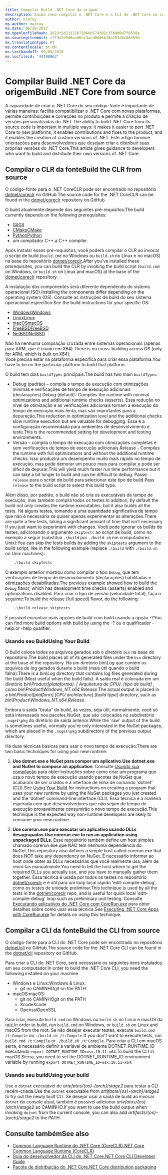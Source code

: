 ```yaml
---
title: Compilar Build .NET Core da origem
description: Saiba como compilar o .NET Core e a CLI do .NET Core no código-fonte.
author: bleroy
ms.author: mairaw
ms.date: 06/28/2017
ms.openlocfilehash: 2623c5d21121b71960d174301c35bdd0d7f8558a
ms.sourcegitcommit: c7f3e2e9d6ead6cc3acd0d66b10a251d0c66e59d
ms.translationtype: HT
ms.contentlocale: pt-BR
ms.lasthandoff: 09/08/2018
ms.locfileid: "44198862"
---
```

# <a name="build-net-core-from-source"></a><span data-ttu-id="1c95e-103">Compilar Build .NET Core da origem</span><span class="sxs-lookup"><span data-stu-id="1c95e-103">Build .NET Core from source</span></span>

<span data-ttu-id="1c95e-104">A capacidade de criar o .NET Core do seu código-fonte é importante de várias maneiras: facilita compatibilizar o .NET Core com novas plataformas, permite contribuições e correções no produto e permite a criação de versões personalizadas do .NET.</span><span class="sxs-lookup"><span data-stu-id="1c95e-104">The ability to build .NET Core from its source code is important in multiple ways: it makes it easier to port .NET Core to new platforms, it enables contributions and fixes to the product, and it enables the creation of custom versions of .NET.</span></span>
<span data-ttu-id="1c95e-105">Este artigo fornece orientações para desenvolvedores que desejam criar e distribuir suas próprias versões do .NET Core.</span><span class="sxs-lookup"><span data-stu-id="1c95e-105">This article gives guidance to developers who want to build and distribute their own versions of .NET Core.</span></span>

## <a name="build-the-clr-from-source"></a><span data-ttu-id="1c95e-106">Compilar o CLR da fonte</span><span class="sxs-lookup"><span data-stu-id="1c95e-106">Build the CLR from source</span></span>

<span data-ttu-id="1c95e-107">O código-fonte para o .NET CoreCLR pode ser encontrado no repositório [dotnet/coreclr](https://github.com/dotnet/coreclr/) no GitHub.</span><span class="sxs-lookup"><span data-stu-id="1c95e-107">The source code for the .NET CoreCLR can be found in the [dotnet/coreclr](https://github.com/dotnet/coreclr/) repository on GitHub.</span></span>

<span data-ttu-id="1c95e-108">O build atualmente depende dos seguintes pré-requisitos:</span><span class="sxs-lookup"><span data-stu-id="1c95e-108">The build currently depends on the following prerequisites:</span></span>

* [<span data-ttu-id="1c95e-109">Git</span><span class="sxs-lookup"><span data-stu-id="1c95e-109">Git</span></span>](https://git-scm.com/)
* [<span data-ttu-id="1c95e-110">CMake</span><span class="sxs-lookup"><span data-stu-id="1c95e-110">CMake</span></span>](https://cmake.org/)
* [<span data-ttu-id="1c95e-111">Python</span><span class="sxs-lookup"><span data-stu-id="1c95e-111">Python</span></span>](https://www.python.org/)
* <span data-ttu-id="1c95e-112">um compilador C++.</span><span class="sxs-lookup"><span data-stu-id="1c95e-112">a C++ compiler.</span></span>

<span data-ttu-id="1c95e-113">Após instalar esses pré-requisitos, você poderá compilar o CLR ao invocar o script de build (`build.cmd` no Windows ou `build.sh` no Linux e no macOS) na base do repositório [dotnet/coreclr](https://github.com/dotnet/coreclr/).</span><span class="sxs-lookup"><span data-stu-id="1c95e-113">After you've installed these prerequisites, you can build the CLR by invoking the build script (`build.cmd` on Windows, or `build.sh` on Linux and macOS) at the base of the [dotnet/coreclr](https://github.com/dotnet/coreclr/) repository.</span></span>

<span data-ttu-id="1c95e-114">A instalação dos componentes será diferente dependendo do sistema operacional (SO).</span><span class="sxs-lookup"><span data-stu-id="1c95e-114">Installing the components differ depending on the operating system (OS).</span></span> <span data-ttu-id="1c95e-115">Consulte as instruções de build do seu sistema operacional específico:</span><span class="sxs-lookup"><span data-stu-id="1c95e-115">See the build instructions for your specific OS:</span></span>

* [<span data-ttu-id="1c95e-116">Windows</span><span class="sxs-lookup"><span data-stu-id="1c95e-116">Windows</span></span>](https://github.com/dotnet/coreclr/blob/master/Documentation/building/windows-instructions.md)
* [<span data-ttu-id="1c95e-117">Linux</span><span class="sxs-lookup"><span data-stu-id="1c95e-117">Linux</span></span>](https://github.com/dotnet/coreclr/blob/master/Documentation/building/linux-instructions.md)
* [<span data-ttu-id="1c95e-118">macOS</span><span class="sxs-lookup"><span data-stu-id="1c95e-118">macOS</span></span>](https://github.com/dotnet/coreclr/blob/master/Documentation/building/osx-instructions.md)
* [<span data-ttu-id="1c95e-119">FreeBSD</span><span class="sxs-lookup"><span data-stu-id="1c95e-119">FreeBSD</span></span>](https://github.com/dotnet/coreclr/blob/master/Documentation/building/freebsd-instructions.md)
* [<span data-ttu-id="1c95e-120">NetBSD</span><span class="sxs-lookup"><span data-stu-id="1c95e-120">NetBSD</span></span>](https://github.com/dotnet/coreclr/blob/master/Documentation/building/netbsd-instructions.md)

<span data-ttu-id="1c95e-121">Não há nenhuma compilação cruzada entre sistemas operacionais (apenas para ARM, que é criado em X64).</span><span class="sxs-lookup"><span data-stu-id="1c95e-121">There is no cross-building across OS (only for ARM, which is built on X64).</span></span>  
<span data-ttu-id="1c95e-122">Você precisa estar na plataforma específica para criar essa plataforma.</span><span class="sxs-lookup"><span data-stu-id="1c95e-122">You have to be on the particular platform to build that platform.</span></span>  

<span data-ttu-id="1c95e-123">O build tem dois `buildTypes` principais:</span><span class="sxs-lookup"><span data-stu-id="1c95e-123">The build has two main `buildTypes`:</span></span>

* <span data-ttu-id="1c95e-124">Debug (padrão) – compila o tempo de execução com otimizações mínimas e verificações de tempo de execução adicionais (declarações).</span><span class="sxs-lookup"><span data-stu-id="1c95e-124">Debug (default)- Compiles the runtime with minimal optimizations and additional runtime checks (asserts).</span></span> <span data-ttu-id="1c95e-125">Essa redução no nível de otimização e as verificações adicionais tornam a execução do tempo de execução mais lenta, mas são importantes para a depuração.</span><span class="sxs-lookup"><span data-stu-id="1c95e-125">This reduction in optimization level and the additional checks slow runtime execution but are valuable for debugging.</span></span> <span data-ttu-id="1c95e-126">Essa é a configuração recomendada para ambientes de desenvolvimento e teste.</span><span class="sxs-lookup"><span data-stu-id="1c95e-126">This is the recommended setting for development and testing environments.</span></span>
* <span data-ttu-id="1c95e-127">Versão – compila o tempo de execução com otimizações completas e sem verificações de tempo de execução adicionais.</span><span class="sxs-lookup"><span data-stu-id="1c95e-127">Release - Compiles the runtime with full optimizations and without the additional runtime checks.</span></span> <span data-ttu-id="1c95e-128">Isso produzirá um desempenho muito mais rápido no tempo de execução, mas pode demorar um pouco mais para compilar e pode ser difícil de depurar.</span><span class="sxs-lookup"><span data-stu-id="1c95e-128">This will yield much faster run time performance but it can take a bit longer to build and can be difficult to debug.</span></span> <span data-ttu-id="1c95e-129">Passe `release` para o script de build para selecionar este tipo de build.</span><span class="sxs-lookup"><span data-stu-id="1c95e-129">Pass `release` to the build script to select this build type.</span></span>

<span data-ttu-id="1c95e-130">Além disso, por padrão, o build não só cria os executáveis de tempo de execução, mas também compila todos os testes.</span><span class="sxs-lookup"><span data-stu-id="1c95e-130">In addition, by default the build not only creates the runtime executables, but it also builds all the tests.</span></span>
<span data-ttu-id="1c95e-131">Há alguns testes, tomando a uma quantidade significativa de tempo que não é necessária se quiser apenas experimentar as alterações.</span><span class="sxs-lookup"><span data-stu-id="1c95e-131">There are quite a few tests, taking a significant amount of time that isn't necessary if you just want to experiment with changes.</span></span>
<span data-ttu-id="1c95e-132">Você pode ignorar os builds de testes, adicionando o argumento `skiptests` ao script de build, como no exemplo a seguir (substitua `.\build` por `./build.sh` em computadores Unix):</span><span class="sxs-lookup"><span data-stu-id="1c95e-132">You can skip the tests builds by adding the `skiptests` argument to the build script, like in the following example (replace `.\build` with `./build.sh` on Unix machines):</span></span>

```bat
    .\build skiptests
```

<span data-ttu-id="1c95e-133">O exemplo anterior mostrou como compilar o tipo `Debug`, que tem verificações de tempo de desenvolvimento (declarações) habilitadas e otimizações desabilitadas.</span><span class="sxs-lookup"><span data-stu-id="1c95e-133">The previous example showed how to build the `Debug` flavor, which has development time checks (asserts) enabled and optimizations disabled.</span></span> <span data-ttu-id="1c95e-134">Para criar o tipo de versão (velocidade total), faça o seguinte:</span><span class="sxs-lookup"><span data-stu-id="1c95e-134">To build the release (full speed) flavor, do the following:</span></span>

```bat
    .\build release skiptests
```

<span data-ttu-id="1c95e-135">É possível encontrar mais opções de build com build usando a opção -?</span><span class="sxs-lookup"><span data-stu-id="1c95e-135">You can find more build options with build by using the -?</span></span> <span data-ttu-id="1c95e-136">ou o qualificador -help.</span><span class="sxs-lookup"><span data-stu-id="1c95e-136">or -help qualifier.</span></span>

### <a name="using-your-build"></a><span data-ttu-id="1c95e-137">Usando seu Build</span><span class="sxs-lookup"><span data-stu-id="1c95e-137">Using Your Build</span></span>

<span data-ttu-id="1c95e-138">O build coloca todos os arquivos gerados sob o diretório `bin` na base do repositório.</span><span class="sxs-lookup"><span data-stu-id="1c95e-138">The build places all of its generated files under the `bin` directory at the base of the repository.</span></span>
<span data-ttu-id="1c95e-139">Há um diretório *bin\Log* que contém os arquivos de log gerados durante o build (mais útil quando o build falha).</span><span class="sxs-lookup"><span data-stu-id="1c95e-139">There is a *bin\Log* directory that contains log files generated during the build (Most useful when the build fails).</span></span>
<span data-ttu-id="1c95e-140">A saída real é colocada em um diretório *bin\Product\[plataforma]. [ Arquitetura de CPU]. [tipo de build]* , como *bin\Product\Windows_NT.x64.Release*.</span><span class="sxs-lookup"><span data-stu-id="1c95e-140">The actual output is placed in a *bin\Product\[platform].[CPU architecture].[build type]* directory, such as *bin\Product\Windows_NT.x64.Release*.</span></span>

<span data-ttu-id="1c95e-141">Embora a saída “bruta” do build, às vezes, seja útil, normalmente, você só está interessado nos pacotes NuGet, que são colocados no subdiretório `.nuget\pkg` do diretório de saída anterior.</span><span class="sxs-lookup"><span data-stu-id="1c95e-141">While the 'raw' output of the build is sometimes useful, normally you're only interested in the NuGet packages, which are placed in the `.nuget\pkg` subdirectory of the previous output directory.</span></span>

<span data-ttu-id="1c95e-142">Há duas técnicas básicas para usar o novo tempo de execução:</span><span class="sxs-lookup"><span data-stu-id="1c95e-142">There are two basic techniques for using your new runtime:</span></span>

 1. <span data-ttu-id="1c95e-143">**Use dotnet.exe e NuGet para compor um aplicativo**.</span><span class="sxs-lookup"><span data-stu-id="1c95e-143">**Use dotnet.exe and NuGet to compose an application**.</span></span>
    <span data-ttu-id="1c95e-144">Consulte [Usando sua compilação](https://github.com/dotnet/coreclr/blob/master/Documentation/workflow/UsingYourBuild.md) para obter instruções sobre como criar um programa que usa o novo tempo de execução usando pacotes de NuGet que acabaram de ser criados e a interface de linha de comando 'dotnet' (CLI).</span><span class="sxs-lookup"><span data-stu-id="1c95e-144">See [Using Your Build](https://github.com/dotnet/coreclr/blob/master/Documentation/workflow/UsingYourBuild.md) for instructions on creating a program that uses your new runtime by using the NuGet packages you just created and the 'dotnet' command-line interface (CLI).</span></span> <span data-ttu-id="1c95e-145">Essa técnica é a maneira esperada com que desenvolvedores que não sejam de tempo de execução provavelmente consumirão o novo tempo de execução.</span><span class="sxs-lookup"><span data-stu-id="1c95e-145">This technique is the expected way non-runtime developers are likely to consume your new runtime.</span></span>

 2. <span data-ttu-id="1c95e-146">**Use corerun.exe para executar um aplicativo usando DLLs desagrupadas**.</span><span class="sxs-lookup"><span data-stu-id="1c95e-146">**Use corerun.exe to run an application using unpackaged DLLs**.</span></span>
    <span data-ttu-id="1c95e-147">Esse repositório também define um host simples chamado corerun.exe que NÃO tem nenhuma dependência do NuGet.</span><span class="sxs-lookup"><span data-stu-id="1c95e-147">This repository also defines a simple host called corerun.exe that does NOT take any dependency on NuGet.</span></span>
    <span data-ttu-id="1c95e-148">É necessário informar ao host onde obter as DLLs necessárias que você realmente usa, além de reuni-las manualmente.</span><span class="sxs-lookup"><span data-stu-id="1c95e-148">You need to tell the host where to get the required DLLs you actually use, and you have to manually gather them together.</span></span>
    <span data-ttu-id="1c95e-149">Essa técnica é usada por todos os testes no repositório [dotnet/coreclr](https://github.com/dotnet/coreclr) e é útil para um loop local rápido 'edit-compile-debug', como os testes de unidade preliminar.</span><span class="sxs-lookup"><span data-stu-id="1c95e-149">This technique is used by all the tests in the [dotnet/coreclr](https://github.com/dotnet/coreclr) repo, and is useful for quick local 'edit-compile-debug' loop such as preliminary unit testing.</span></span>
    <span data-ttu-id="1c95e-150">Consulte [Executando aplicativos do .NET Core com CoreRun.exe](https://github.com/dotnet/coreclr/blob/master/Documentation/workflow/UsingCoreRun.md) para obter detalhes sobre como usar essa técnica.</span><span class="sxs-lookup"><span data-stu-id="1c95e-150">See [Executing .NET Core Apps with CoreRun.exe](https://github.com/dotnet/coreclr/blob/master/Documentation/workflow/UsingCoreRun.md) for details on using this technique.</span></span>

## <a name="build-the-cli-from-source"></a><span data-ttu-id="1c95e-151">Compilar a CLI da fonte</span><span class="sxs-lookup"><span data-stu-id="1c95e-151">Build the CLI from source</span></span>

<span data-ttu-id="1c95e-152">O código-fonte para a CLI do .NET Core pode ser encontrado no repositório [dotnet/cli](https://github.com/dotnet/cli/) no GitHub.</span><span class="sxs-lookup"><span data-stu-id="1c95e-152">The source code for the .NET Core CLI can be found in the [dotnet/cli](https://github.com/dotnet/cli/) repository on GitHub.</span></span>

<span data-ttu-id="1c95e-153">Para criar a CLI do .NET Core, será necessário os seguintes itens instalados em seu computador.</span><span class="sxs-lookup"><span data-stu-id="1c95e-153">In order to build the .NET Core CLI, you need the following installed on your machine.</span></span>

* <span data-ttu-id="1c95e-154">Windows e Linux:</span><span class="sxs-lookup"><span data-stu-id="1c95e-154">Windows & Linux:</span></span>
  * <span data-ttu-id="1c95e-155">git no CAMINHO</span><span class="sxs-lookup"><span data-stu-id="1c95e-155">git on the PATH</span></span>
* <span data-ttu-id="1c95e-156">macOS:</span><span class="sxs-lookup"><span data-stu-id="1c95e-156">macOS:</span></span>
  * <span data-ttu-id="1c95e-157">git no CAMINHO</span><span class="sxs-lookup"><span data-stu-id="1c95e-157">git on the PATH</span></span>
  * <span data-ttu-id="1c95e-158">Xcode</span><span class="sxs-lookup"><span data-stu-id="1c95e-158">Xcode</span></span>
  * <span data-ttu-id="1c95e-159">Openssl</span><span class="sxs-lookup"><span data-stu-id="1c95e-159">OpenSSL</span></span>

<span data-ttu-id="1c95e-160">Para criar, execute `build.cmd` no Windows ou `build.sh` no Linux e macOS da raiz.</span><span class="sxs-lookup"><span data-stu-id="1c95e-160">In order to build, run `build.cmd` on Windows, or `build.sh` on Linux and macOS from the root.</span></span> <span data-ttu-id="1c95e-161">Se não desejar executar testes, execute `build.cmd /t:Compile` ou `./build.sh /t:Compile`.</span><span class="sxs-lookup"><span data-stu-id="1c95e-161">If you don't want to execute tests, run `build.cmd /t:Compile` or `./build.sh /t:Compile`.</span></span> <span data-ttu-id="1c95e-162">Para criar a CLI em macOS serra, é necessário definir a variável de ambiente DOTNET_RUNTIME_ID executando `export DOTNET_RUNTIME_ID=osx.10.11-x64`.</span><span class="sxs-lookup"><span data-stu-id="1c95e-162">To build the CLI in macOS Sierra, you need to set the DOTNET_RUNTIME_ID environment variable by running `export DOTNET_RUNTIME_ID=osx.10.11-x64`.</span></span>

### <a name="using-your-build"></a><span data-ttu-id="1c95e-163">Usando seu build</span><span class="sxs-lookup"><span data-stu-id="1c95e-163">Using your build</span></span>

<span data-ttu-id="1c95e-164">Use o `dotnet` executável de *artefatos/{os}-{arch}/stage2* para testar a CLI recém-criada.</span><span class="sxs-lookup"><span data-stu-id="1c95e-164">Use the `dotnet` executable from *artifacts/{os}-{arch}/stage2* to try out the newly built CLI.</span></span> <span data-ttu-id="1c95e-165">Se desejar usar a saída de build ao invocar `dotnet` do console atual, também é possível adicionar *artefatos/{os}-{arch}/stage2* ao CAMINHO.</span><span class="sxs-lookup"><span data-stu-id="1c95e-165">If you want to use the build output when invoking `dotnet` from the current console, you can also add *artifacts/{os}-{arch}/stage2* to the PATH.</span></span>

## <a name="see-also"></a><span data-ttu-id="1c95e-166">Consulte também</span><span class="sxs-lookup"><span data-stu-id="1c95e-166">See also</span></span>

* [<span data-ttu-id="1c95e-167">Common Language Runtime do .NET Core (CoreCLR)</span><span class="sxs-lookup"><span data-stu-id="1c95e-167">.NET Core Common Language Runtime (CoreCLR)</span></span>](https://github.com/dotnet/coreclr/blob/master/README.md)
* [<span data-ttu-id="1c95e-168">Guia do desenvolvedor da CLI do .NET Core</span><span class="sxs-lookup"><span data-stu-id="1c95e-168">.NET Core CLI Developer Guide</span></span>](https://github.com/dotnet/cli/blob/master/Documentation/project-docs/developer-guide.md)
* [<span data-ttu-id="1c95e-169">Pacote de distribuição do .NET Core</span><span class="sxs-lookup"><span data-stu-id="1c95e-169">.NET Core distribution packaging</span></span>](./distribution-packaging.md)
